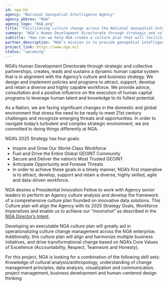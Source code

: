 ```yaml
---
id: nga-hd
agency: "National Geospatial-Intelligence Agency"
agency_abbrev: "NGA"
agency_logo: "NGA.png"
title: "Facilitating culture change across the National Geospatial-Intelligence Agency"
summary: "NGA’s Human Development Directorate through strategic and collective partnerships, creates, leads and sustains a dynamic human capital system that is in alignment with the Agency’s culture and business strategy.  We design and implement policies and programs to attract, support, develop and retain a diverse and highly capable workforce.  We provide advice, consultation and a positive influence on the execution of human capital programs to leverage human talent and knowledge to its fullest potential."
subtitle: "How can we help NGA create a culture plan that will facilitate the achievement of agency strategic goals?"
partner_description: "NGA’s mission is to provide geospatial intelligence (GEOINT) in support of the nation’s security.  We have the responsibility to provide the products and services that decision makers, warfighters and first responders need, when they need it most. As a member of the U.S. Intelligence Community and the Department of Defense, NGA supports a unique mission set.  We are committed to acquiring, developing and maintaining the proper technology, people and processes that will enable overall mission success."
project_link: https://www.nga.mil
status: "upcoming"
---
```

NGA’s Human Development Directorate through strategic and collective partnerships, creates, leads and sustains a dynamic human capital system that is in alignment with the Agency’s culture and business strategy.  We design and implement policies and programs to attract, support, develop and retain a diverse and highly capable workforce.  We provide advice, consultation and a positive influence on the execution of human capital programs to leverage human talent and knowledge to its fullest potential.

As a Nation, we are facing significant changes in the domestic and global environment that stress the need to be ready to meet 21st century challenges and recognize emerging threats and opportunities. In order to navigate today’s turbulent and complex strategic environment, we are committed to doing things differently at NGA.

NGA’s 2025 Strategy has four goals:
<ul>
  <li>Inspire and Grow Our World-Class Workforce</li>
  <li>Fuel and Drive the Entire Global GEOINT Community</li>
  <li>Secure and Deliver the nation’s Most Trusted GEOINT</li>
  <li>Anticipate Opportunity and Foresee Threats</li>
  <li>In order to achieve these goals in a timely manner, NGA’s first imperative is to attract, develop, support and retain a diverse, highly skilled, agile and data-driven workforce.</li>
</ul>

NGA desires a Presidential Innovation Fellow to work with Agency senior leaders to perform an Agency culture analysis and develop the framework of a comprehensive culture plan founded on innovative data solutions. This Culture plan will align the Agency with its 2025 Strategy Goals, Workforce Imperatives and enable us to achieve our “moonshot” as described in the <a href="https://www.nga.mil">NGA Director’s Intent</a>.

Developing an executable NGA culture plan will greatly aid in operationalizing culture change management across the NGA enterprise.  Additionally, this culture plan will align and harmonize multiple business initiatives, and drive transformational change based on NGA’s Core Values of Excellence (Accountability, Respect, Teamwork and Honesty).

For this project, NGA is looking for a combination of the following skill sets:  Knowledge of cultural analysis/anthropology, understanding of change management principles, data analysis, visualization and communication,  project management, business development and human-centered design thinking
